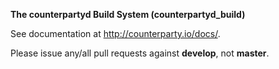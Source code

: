 **The counterpartyd Build System (counterpartyd_build)**

See documentation at <http://counterparty.io/docs/>.

Please issue any/all pull requests against **develop**, not **master**.
